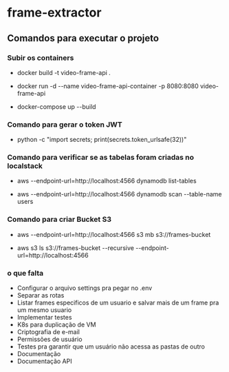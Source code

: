 # frame-extractor

## Comandos para executar o projeto

### Subir os containers

* docker build -t video-frame-api .

* docker run -d --name video-frame-api-container -p 8080:8080 video-frame-api

* docker-compose up --build

### Comando para gerar o token JWT

* python -c "import secrets; print(secrets.token_urlsafe(32))"


### Comando para verificar se as tabelas foram criadas no localstack

* aws --endpoint-url=http://localhost:4566 dynamodb list-tables

* aws --endpoint-url=http://localhost:4566 dynamodb scan --table-name users

### Comando para criar Bucket S3

* aws --endpoint-url=http://localhost:4566 s3 mb s3://frames-bucket

* aws s3 ls s3://frames-bucket --recursive --endpoint-url=http://localhost:4566


### o que falta
* Configurar o arquivo settings pra pegar no .env
* Separar as rotas
* Listar frames especificos de um usuario e salvar mais de um frame pra um mesmo usuario
* Implementar testes
* K8s para duplicação de VM
* Criptografia de e-mail
* Permissões de usuário
* Testes pra garantir que um usuário não acessa as pastas de outro
* Documentação
* Documentação API